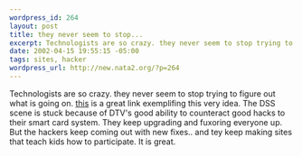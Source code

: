 ```yaml
--- 
wordpress_id: 264
layout: post
title: they never seem to stop...
excerpt: Technologists are so crazy. they never seem to stop trying to figure out what is going on. this is a great link exemplifing this very idea. The DSS scene is stuck because of DTV's good ability to counteract good hacks to their smart card system. They keep  upgrading and fuxoring everyone up. But the hackers keep coming out with new fixes.. and tey keep makin...
date: 2002-04-15 19:55:15 -05:00
tags: sites, hacker
wordpress_url: http://new.nata2.org/?p=264
---
```

Technologists are so crazy. they never seem to stop trying to figure out what is going on. <a href="http://sybodek.com/dsc/">this</a> is a great link exemplifing this very idea. The DSS scene is stuck because of DTV's good ability to counteract good hacks to their smart card system. They keep  upgrading and fuxoring everyone up. But the hackers keep coming out with new fixes.. and tey keep making sites that teach kids how to participate. It is great.
